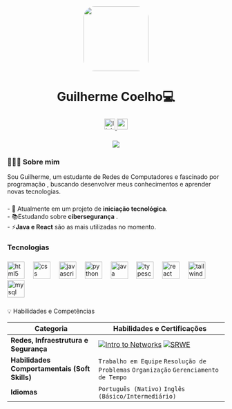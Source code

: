 <div align="center">
  <img style="border-radius:25px"  height="150" src="https://i.imgur.com/n92E7rV.png"/>
  <!-- <img  rad  height="120" src="https://i.imgur.com/KzQZ0z6.png"/> -->
</div>

###

<h1 align="center">Guilherme Coelho💻</h1>

###

<div align="center">
  <a href="https://www.linkedin.com/in/guilherme-coelho-532aab322">
    <img src="https://img.shields.io/static/v1?message=LinkedIn&logo=linkedin&label=&color=0077B5&logoColor=white&labelColor=&style=for-the-badge" height="25" alt="linkedin logo"  />
  </a>
   <a href="mailto:valadaogui2003@gmail.com">
    <img src="https://img.shields.io/static/v1?message=Gmail&logo=gmail&label=&color=D14836&logoColor=white&labelColor=&style=for-the-badge" height="25" alt="gmail logo"  />
  </a>
</div>

###

<div align="center">
  <img src="https://visitor-badge.laobi.icu/badge?page_id=dev-gui-coelho.dev-gui-coelho&"  />
</div>

###

<h3 align="left">👩🏻‍💻  Sobre mim</h3>
<p>Sou Guilherme, um estudante de Redes de Computadores e fascinado por programação , buscando desenvolver meus conhecimentos e aprender novas tecnologias.</p>

###

<p align="left">- 🔭 Atualmente em um projeto de <b>iniciação tecnológica</b>.<br>- 📚Estudando sobre <b>cibersegurança</b> .<br>- ⚡<b>Java e React</b> são as mais utilizadas no momento.</p>

###

<h3 align="left">Tecnologias</h3>

###

<div align="left">
  <img src="https://cdn.jsdelivr.net/gh/devicons/devicon/icons/html5/html5-original.svg" height="40" alt="html5 logo"  />
  <img width="12" />
  <img src="https://cdn.jsdelivr.net/gh/devicons/devicon/icons/css3/css3-original.svg" height="40" alt="css logo"  />
  <img width="12" />
  <img src="https://cdn.jsdelivr.net/gh/devicons/devicon/icons/javascript/javascript-original.svg" height="40" alt="javascript logo"  />
  <img width="12" />
  <img src="https://cdn.jsdelivr.net/gh/devicons/devicon/icons/python/python-original.svg" height="40" alt="python logo"  />
  <img width="12" />
  <img src="https://cdn.jsdelivr.net/gh/devicons/devicon/icons/java/java-original.svg" height="40" alt="java logo"  />
  <img width="12" />
  <img src="https://cdn.jsdelivr.net/gh/devicons/devicon/icons/typescript/typescript-original.svg" height="40" alt="typescript logo"  />
  <img width="12" />
  <img src="https://cdn.jsdelivr.net/gh/devicons/devicon/icons/react/react-original.svg" height="40" alt="react logo"  />
  <img width="12" />
  <img src="https://cdn.jsdelivr.net/gh/devicons/devicon/icons/tailwindcss/tailwindcss-original-wordmark.svg" height="40" alt="tailwindcss logo"  />
  <img width="12" />
  <img src="https://cdn.jsdelivr.net/gh/devicons/devicon/icons/mysql/mysql-original.svg" height="40" alt="mysql logo"  />
</div>

###
💡 Habilidades e Competências

| Categoria | Habilidades e Certificações |
| --- | --- |
| **Redes, Infraestrutura e Segurança** | [![Intro to Networks](https://images.credly.com/size/100x100/images/70d71df5-f3dc-4380-9b9d-f22513a70417/CCNAITN__1_.png)](https://www.credly.com/badges/72dc5d5a-c5d5-4d27-ad17-b89a90c52562/public_url) [![SRWE](https://images.credly.com/size/100x100/images/f4ccdba9-dd65-4349-baad-8f05df116443/CCNASRWE__1_.png)](https://www.credly.com/badges/8f1526b3-4b81-472a-afeb-c3c1e481ad95/public_url)  |
| **Habilidades Comportamentais (Soft Skills)** | `Trabalho em Equipe` `Resolução de Problemas` `Organização` `Gerenciamento de Tempo`|
| **Idiomas** | `Português (Nativo)` `Inglês (Básico/Intermediário)` |


###
